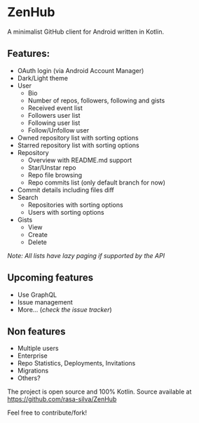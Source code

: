 # ZenHub

A minimalist GitHub client for Android written in Kotlin.

## Features:
 * OAuth login (via Android Account Manager)
 * Dark/Light theme
 * User
    * Bio
    * Number of repos, followers, following and gists
    * Received event list
    * Followers user list
    * Following user list
    * Follow/Unfollow user
 * Owned repository list with sorting options
 * Starred repository list with sorting options
 * Repository
    * Overview with README.md support
    * Star/Unstar repo
    * Repo file browsing
    * Repo commits list (only default branch for now)
 * Commit details including files diff
 * Search
    * Repositories with sorting options
    * Users with sorting options
 * Gists
    * View
    * Create
    * Delete
    
_Note: All lists have lazy paging if supported by the API_

 
## Upcoming features
 * Use GraphQL
 * Issue management
 * More... (_check the issue tracker_)

## Non features
 * Multiple users
 * Enterprise
 * Repo Statistics, Deployments, Invitations
 * Migrations
 * Others?

The project is open source and 100% Kotlin.
Source available at https://github.com/rasa-silva/ZenHub 

Feel free to contribute/fork!
